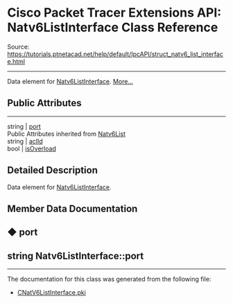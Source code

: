 # Cisco Packet Tracer Extensions API: Natv6ListInterface Class Reference

Source: https://tutorials.ptnetacad.net/help/default/IpcAPI/struct_natv6_list_interface.html

---

Data element for [Natv6ListInterface](struct_natv6_list_interface.html "Data element for Natv6ListInterface."). [More...](struct_natv6_list_interface.html#details)

##  Public Attributes  
  
---  
string | [port](struct_natv6_list_interface.html#acd31ae36481affe0af998f1504ff996d)  
Public Attributes inherited from [Natv6List](struct_natv6_list.html)  
string | [aclId](struct_natv6_list.html#aa01f8d1f8aedc3d5da2204095e4e40da)  
bool | [isOverload](struct_natv6_list.html#ab738c4a828e46ef829bbd0d47ab2f0ed)  
  
## Detailed Description

Data element for [Natv6ListInterface](struct_natv6_list_interface.html "Data element for Natv6ListInterface."). 

## Member Data Documentation

## ◆ port

string Natv6ListInterface::port  
---  
  
* * *

The documentation for this class was generated from the following file:

  * [CNatV6ListInterface.pki](_c_nat_v6_list_interface_8pki.html)


